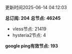 更新时间2025-06-14 04:12:03

**总订阅: 204**
**总节点: 46245**
- vless节点: 21419
- hysteria2节点: 4

**google ping有效节点: 193**
